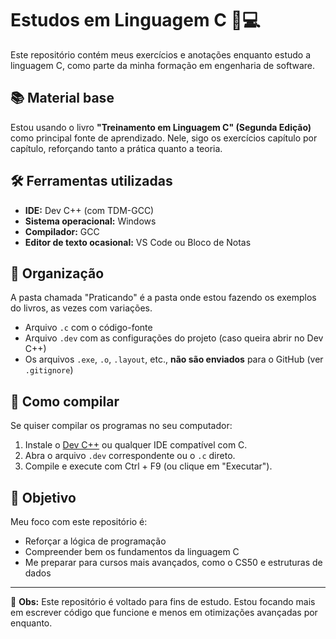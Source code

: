 # Estudos em Linguagem C 🧠💻

Este repositório contém meus exercícios e anotações enquanto estudo a linguagem C, como parte da minha formação em engenharia de software.

## 📚 Material base

Estou usando o livro **"Treinamento em Linguagem C" (Segunda Edição)** como principal fonte de aprendizado. Nele, sigo os exercícios capítulo por capítulo, reforçando tanto a prática quanto a teoria.

## 🛠️ Ferramentas utilizadas

- **IDE:** Dev C++ (com TDM-GCC)
- **Sistema operacional:** Windows
- **Compilador:** GCC
- **Editor de texto ocasional:** VS Code ou Bloco de Notas

## 🧪 Organização

A pasta chamada "Praticando" é a pasta onde estou fazendo os exemplos do livros, as vezes com variações.

- Arquivo `.c` com o código-fonte
- Arquivo `.dev` com as configurações do projeto (caso queira abrir no Dev C++)
- Os arquivos `.exe`, `.o`, `.layout`, etc., **não são enviados** para o GitHub (ver `.gitignore`)

## 🚀 Como compilar

Se quiser compilar os programas no seu computador:

1. Instale o [Dev C++](https://sourceforge.net/projects/orwelldevcpp/) ou qualquer IDE compatível com C.
2. Abra o arquivo `.dev` correspondente ou o `.c` direto.
3. Compile e execute com Ctrl + F9 (ou clique em "Executar").

## 🎯 Objetivo

Meu foco com este repositório é:

- Reforçar a lógica de programação
- Compreender bem os fundamentos da linguagem C
- Me preparar para cursos mais avançados, como o CS50 e estruturas de dados

---

📌 **Obs:** Este repositório é voltado para fins de estudo. Estou focando mais em escrever código que funcione e menos em otimizações avançadas por enquanto.
